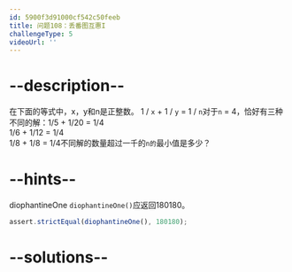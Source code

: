 ```yaml
---
id: 5900f3d91000cf542c50feeb
title: 问题108：丢番图互惠I
challengeType: 5
videoUrl: ''
---
```


# --description--

在下面的等式中，x，y和n是正整数。 1 / `x` + 1 / `y` = 1 / `n`对于`n` = 4，恰好有三种不同的解：1/5 + 1/20 = 1/4  
1/6 + 1/12 = 1/4  
1/8 + 1/8 = 1/4不同解的数量超过一千的`n的`最小值是多少？

# --hints--

diophantineOne `diophantineOne()`应返回180180。

```js
assert.strictEqual(diophantineOne(), 180180);
```

# --solutions--

